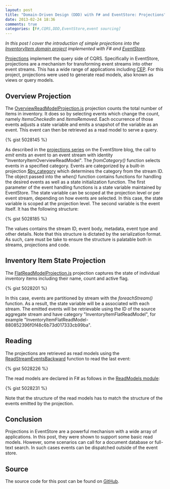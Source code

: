 ```yaml
---
layout: post
title: "Domain-Driven Design (DDD) with F# and EventStore: Projections"
date: 2013-02-24 18:36
comments: true
categories: [F#,CQRS,DDD,EventStore,event sourcing]
---
```

_In this post I cover the introduction of simple projections into the [InventoryItem domain project](https://github.com/eulerfx/DDDInventoryItemFSharp) implemented with F# and [EventStore](http://geteventstore.com/)._

[Projections](http://cqrsguide.com/doc:projection) implement the query side of CQRS. Specifically in EventStore, projections are a mechanism for transforming event streams into other event streams. This has a wide range of applications including [CEP](http://en.wikipedia.org/wiki/Complex_event_processing). For this project, projections were used to generate read models, also known as views or query models.

<!--more-->

## Overview Projection

The [OverviewReadModelProjection.js](https://github.com/eulerfx/DDDInventoryItemFSharp/blob/master/DDDInventoryItemFSharp/OverviewReadModelProjection.js) projection counts the total number of items in inventory. It does so by selecting events which change the count, namely *ItemsCheckedIn* and *ItemsRemoved*. Each occurrence of those events adjusts a state variable and emits a snapshot of the variable as an event. This event can then be retrieved as a read model to serve a query.

{% gist 5028145 %}

As described in the [projections series](http://geteventstore.com/blog/category/projections/) on the EventStore blog, the call to *emit* emits an event to an event stream with identity "InventoryItemOverviewReadModel". The *fromCategory()* function selects events in a specified category. Events are categorized by a built-in projection [$by_category](https://github.com/EventStore/EventStore/blob/master/src/EventStore/EventStore.Projections.Core/Standard/CategorizeEventsByStreamPath.cs) which determines the category from the stream ID. The object passed into the *when()* function contains functions for handling the desired events as well as a state initialization function. The first parameter of the event handling functions is a state variable maintained by EventStore. The state variable can be scoped at the projection level or per event stream, depending on how events are selected. In this case, the state variable is scoped at the projection level. The second variable is the event itself. It has the following structure:

{% gist 5028185 %}

The values contains the stream ID, event body, metadata, event type and other details. Note that this structure is dictated by the serialization format. As such, care must be take to ensure the structure is palatable both in streams, projections and code.

## Inventory Item State Projection

The [FlatReadModelProjection.js](https://github.com/eulerfx/DDDInventoryItemFSharp/blob/master/DDDInventoryItemFSharp/FlatReadModelProjection.js) projection captures the state of individual inventory items including their name, count and active flag.

{% gist 5028201 %}

In this case, events are partitioned by stream with the *foreachStream()* function. As a result, the state variable will be a associated with each stream. The emitted events will be retrievable using the ID of the source aggregate stream and have category "InventoryItemFlatReadModel", for example "InventoryItemFlatReadModel-880852396f0f48c6b73d017333cb99ba".

## Reading

The projections are retrieved as read models using the [ReadStreamEventsBackward](https://github.com/EventStore/EventStore/blob/master/src/EventStore/EventStore.ClientAPI/EventStoreConnection.cs#L548) function to read the last event:

{% gist 5028226 %}

The read models are declared in F# as follows in the [ReadModels module](https://github.com/eulerfx/DDDInventoryItemFSharp/blob/master/DDDInventoryItemFSharp/ReadModels.fs):

{% gist 5028231 %}

Note that the structure of the read models has to match the structure of the events emitted by the projection.

## Conclusion

Projections in EventStore are a powerful mechanism with a wide array of applications. In this post, they were shown to support some basic read models. However, some scenarios can call for a document database or full-text search. In such cases events can be dispatched outside of the event store.

## Source

The source code for this post can be found on [GitHub](https://github.com/eulerfx/DDDInventoryItemFSharp).
